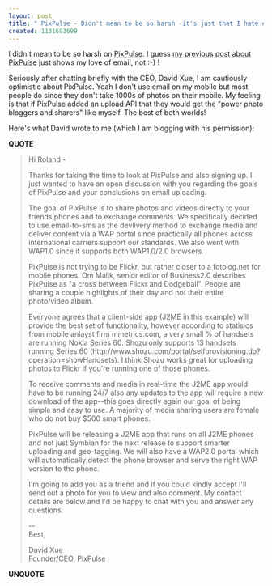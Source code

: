 ```yaml
---
layout: post
title: " PixPulse - Didn't mean to be so harsh -it's just that I hate email"
created: 1131693699
---
```

<p>I didn't mean to be so harsh on <a href="http://pixpulse.com/">PixPulse</a>. I guess <a href="http://www.rolandtanglao.com/archives/2005/11/03/pixpulse_not_recommended_because_it_relies_on_email">my previous post about PixPulse</a> just shows my love of email, not :-) !
</p>
<p>Seriously after chatting briefly with the CEO, David Xue, I am cautiously optimistic about PixPulse. Yeah I don't use email on my mobile but most people do since they don't take 1000s of photos on their mobile. My feeling is that if PixPulse added an upload API that they would get the "power photo bloggers and sharers" like myself. The best of both worlds!
</p>
<p>Here's what David wrote to me (which I am blogging with his permission):
</p><p><strong>QUOTE</strong></p><blockquote>
<p>Hi Roland -
</p>
<p>Thanks for taking the time to look at PixPulse and also signing up.  I just wanted to have an open discussion with you regarding the goals of PixPulse and your conclusions on email uploading.
</p>
<p>The goal of PixPulse is to share photos and videos directly to your friends phones and to exchange comments.  We specifically decided to use email-to-sms as the devlivery method to exchange media and deliver content via a WAP portal since practically all phones across international carriers support our standards.  We also went with WAP1.0 since it supports both WAP1.0/2.0 browsers.
</p>
<p>PixPulse is not trying to be Flickr, but rather closer to a fotolog.net for mobile phones.  Om Malik, senior editor of Business2.0 describes PixPulse as "a cross between Flickr and Dodgeball".  People are sharing a couple highlights of their day and not their entire photo/video album.
</p>
<p>Everyone agrees that a client-side app (J2ME in this example) will provide the best set of functionality, however according to statisics from mobile anlayst firm mmetrics.com, a very small % of handsets are running Nokia Series 60.  Shozu only supports 13 handsets running Series 60 (http://www.shozu.com/portal/selfprovisioning.do?operation=showHandsets).  I think Shozu works great for uploading photos to Flickr if you're running one of those phones.
</p>
<p>To receive comments and media in real-time the J2ME app would have to be running 24/7 also any updates to the app will require a new download of the app--this goes directly again our goal of being simple and easy to use.  A majority of media sharing users are female who do not buy $500 smart phones.
</p>
<p>PixPulse will be releasing a J2ME app that runs on all J2ME phones and not just Symbian for the next release to support smarter uploading and geo-tagging.  We will also have a WAP2.0 portal which will automatically detect the phone browser and serve the right WAP version to the phone.
</p>
<p>I'm going to add you as a friend and if you could kindly accept I'll send out a photo for you to view and also comment.  My contact details are below and I'd be happy to chat with you and answer any questions.
</p>
<p>-- <br />
Best,</p>

<p>David Xue<br />
Founder/CEO, PixPulse
</p>
</blockquote><p><strong>UNQUOTE</strong></p>

